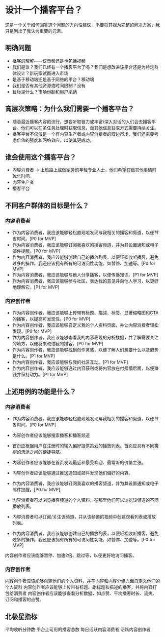 # 设计一个播客平台？

这是一个关于如何回答这个问题的方向性建议，不要将其视为完整的解决方案，我只是列出了我认为重要的元素。

## 明确问题
- 播客的理解——仅音频还是也包括视频
- 我们是谁？我们已经有一个播客平台了吗？我们是想改进该平台还是为特定群体设计？新玩家试图进入市场
- 是基于移动端还是基于网络的平台？移动端
- 我们是否有其他资源或时间限制？没有
- 目标是什么？市场份额和用户采纳

## 高层次策略：为什么我们需要一个播客平台？
- 随着最近播客内容的流行，想要听取智力或丰富/深入对话的人们会去播客平台。他们可以在多任务处理时获取信息，而其他信息获取方式需要持续关注。
- 播客平台不仅仅是一个有内容生产者或内容消费者的双边市场，我们还需要考虑价值的强度和网络效应，以使其更成功。

## 谁会使用这个播客平台？
- 内容消费者 → 上班路上或做家务的年轻专业人士，他们希望在做其他事情时优化时间。
- 内容生产者
- 播客平台

## 不同客户群体的目标是什么？

### 内容消费者
- 作为内容消费者，我应该能够轻松直观地发现与我相关的播客和频道，以便节省时间。[P0 for MVP]
- 作为内容消费者，我应该能够订阅我喜欢的播客频道，并为其设置通知或电子邮件提醒。[P0 for MVP]
- 作为内容消费者，我应该能够创建自己的播放列表，以便轻松收听播客，避免过多的操作。我还应该拥有所有的可访问性功能，如暂停、加速等。[P0 for MVP]
- 作为内容消费者，我应该能够与他人分享播客，以便传播知识。[P1 for MVP]
- 作为内容消费者，我应该能够参与社区，表达我的意见并向他人学习，以更好地理解它。[P1 for MVP]

### 内容创作者
- 作为内容创作者，我应该能够上传带有标题、描述、标签、显著缩略图和CTA的播客，以提高可发现性。[P0 for MVP]
- 作为内容创作者，我应该能够自定义我的个人资料页面，并让内容消费者轻松发现。[P0 for MVP]
- 作为内容创作者，我应该能够查看我的内容表现的分析数据，并了解需要关注的地方，以便将来改进我的播客。[P0 for MVP]
- 作为内容创作者，我应该能够找到创作灵感，以便了解人们想要什么以及趋势是什么。[P1 for MVP]
- 作为内容创作者，我应该能够与我的社区互动。[P1 for MVP]
- 作为内容创作者，我应该能够通过内容获利或将内容放在付费墙后面，以便赚钱并保持动力。[P1 for MVP]

## 上述用例的功能是什么？

### 内容消费者
- 作为内容消费者，我应该能够轻松直观地发现与我相关的播客和频道，以便节省时间。[P0 for MVP]

- 内容创作者应该能够搜索播客和播客频道
- 首页应根据用户在注册时的输入偏好提供策划的播放列表。首页应具有不同类别的流派之间的便捷导航。
- 内容创作者应该能够在首页发现最近和最受欢迎、最常听的价值主张。
- 内容创作者应该能够通过推送通知或邮件发现他们偏好的内容。

- 作为内容消费者，我应该能够订阅我喜欢的播客频道，并为其设置通知或电子邮件提醒。[P0 for MVP]

- 内容消费者可以浏览播客频道的个人资料，在那里他们可以浏览该频道的不同播放列表。
- 内容消费者可以订阅/关注该频道，并从该频道的视频中创建观看列表或播放列表。
- 作为内容消费者，我应该能够创建自己的播放列表，以便轻松收听播客，避免过多的操作。我还应该拥有所有的可访问性功能，如暂停、加速等。[P0 for MVP]

内容创作者应该能够暂停、加速2倍、跳过等，以便更好地访问播客。

### 内容创作者
内容创作者应该能够创建他们的个人资料，并在内容和内容分组方面自定义他们的个人资料
内容创作者应该能够上传带有标题、副标题和描述的播客，并将内容打包给消费者
内容创作者应该能够查看分析数据，如点赞、平均播客时长、流失、订阅和播客的点赞。

## 北极星指标
平均收听分钟数
平台上可用的播客总数
每日活跃内容消费者
活跃内容创作者